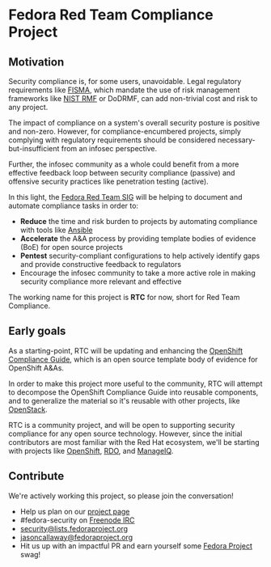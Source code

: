 # Fedora Red Team Compliance Project

## Motivation

Security compliance is, for some users, unavoidable. Legal regulatory requirements like [FISMA](https://en.wikipedia.org/wiki/Federal_Information_Security_Management_Act_of_2002), which mandate the use of risk management frameworks like [NIST RMF](https://en.wikipedia.org/wiki/Risk_management_framework) or DoDRMF, can add non-trivial cost and risk to any project.

The impact of compliance on a system's overall security posture is positive and non-zero. However, for compliance-encumbered projects, simply complying with regulatory requirements should be considered necessary-but-insufficient from an infosec perspective.

Further, the infosec community as a whole could benefit from a more effective feedback loop between security compliance (passive) and offensive security practices like penetration testing (active).

In this light, the [Fedora Red Team SIG](http://fedoraproject.org/wiki/SIGs/Red_Team) will be helping to document and automate compliance tasks in order to:

* **Reduce** the time and risk burden to projects by automating compliance with tools like [Ansible](https://www.ansible.com/)
* **Accelerate** the A&A process by providing template bodies of evidence (BoE) for open source projects
* **Pentest** security-compliant configurations to help actively identify gaps and provide constructive feedback to regulators
* Encourage the infosec community to take a more active role in making security compliance more relevant and effective

The working name for this project is **RTC** for now, short for Red Team Compliance.

## Early goals

As a starting-point, RTC will be updating and enhancing the [OpenShift Compliance Guide](http://openshift-compliance-guide.readthedocs.io/en/latest/), which is an open source template body of evidence for OpenShift A&As.

In order to make this project more useful to the community, RTC will attempt to decompose the OpenShift Compliance Guide into reusable components, and to generalize the material so it's reusable with other projects, like [OpenStack](https://www.openstack.org/).

RTC is a community project, and will be open to supporting security compliance for any open source technology. However, since the initial contributors are most familiar with the Red Hat ecosystem, we'll be starting with projects like [OpenShift](https://www.openshift.org/), [RDO](https://www.rdoproject.org/), and [ManageIQ](http://manageiq.org/).

## Contribute

We're actively working this project, so please join the conversation!

* Help us plan on our [project page](https://github.com/fedoraredteam/compliance/projects/1)
* #fedora-security on [Freenode IRC](https://webchat.freenode.net/)
* [security@lists.fedoraproject.org](mailto:security@lists.fedoraproject.org)
* [jasoncallaway@fedoraproject.org](mailto:jasoncallaway@fedoraproject.org)
* Hit us up with an impactful PR and earn yourself some [Fedora Project](https://fedoraproject.org/wiki/Fedora_Project_Wiki) swag!
